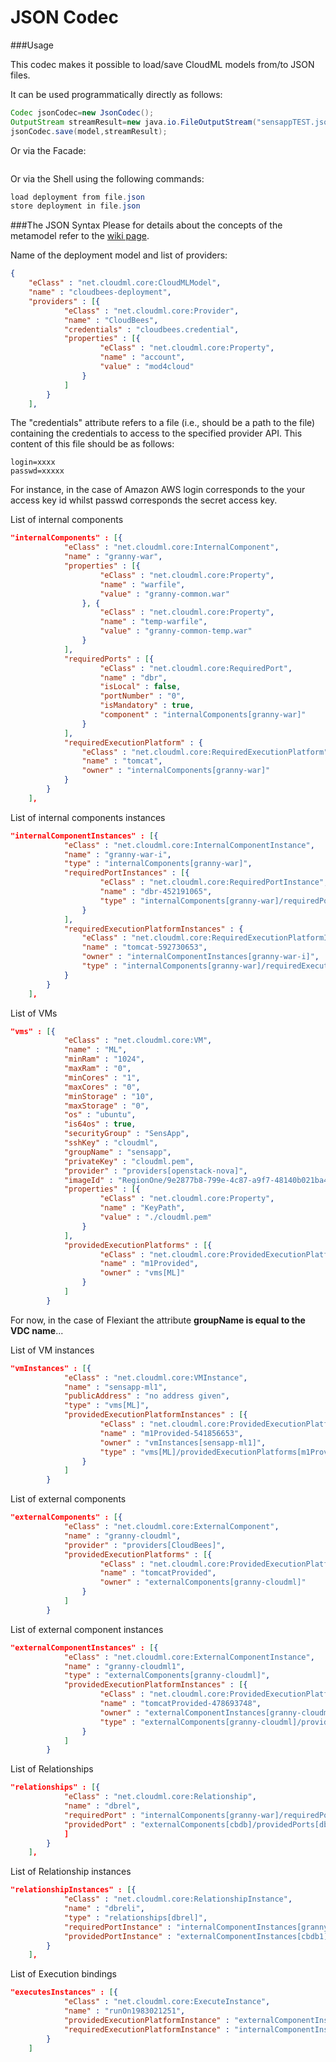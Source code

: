 JSON Codec
==========

###Usage

This codec makes it possible to load/save CloudML models from/to JSON files.

It can be used programmatically directly as follows:
```java
Codec jsonCodec=new JsonCodec();
OutputStream streamResult=new java.io.FileOutputStream("sensappTEST.json");
jsonCodec.save(model,streamResult);
```

Or via the Facade:
```java
```

Or via the Shell using the following commands:
```java
load deployment from file.json
store deployment in file.json
```


###The JSON Syntax
Please for details about the concepts of the metamodel refer to the [wiki page](https://github.com/SINTEF-9012/cloudml/wiki).

Name of the deployment model and list of providers:
```json
{
	"eClass" : "net.cloudml.core:CloudMLModel",
	"name" : "cloudbees-deployment",
	"providers" : [{
			"eClass" : "net.cloudml.core:Provider",
			"name" : "CloudBees",
			"credentials" : "cloudbees.credential",
			"properties" : [{
					"eClass" : "net.cloudml.core:Property",
					"name" : "account",
					"value" : "mod4cloud"
				}
			]
		}
	],
```

The "credentials" attribute refers to a file (i.e., should be a path to the file) containing the credentials to access to the specified provider API. This content of this file should be as follows:
```
login=xxxx
passwd=xxxxx
```

For instance, in the case of Amazon AWS login corresponds to the your access key id whilst passwd corresponds the secret access key.

List of internal components
```json
"internalComponents" : [{
			"eClass" : "net.cloudml.core:InternalComponent",
			"name" : "granny-war",
			"properties" : [{
					"eClass" : "net.cloudml.core:Property",
					"name" : "warfile",
					"value" : "granny-common.war"
				}, {
					"eClass" : "net.cloudml.core:Property",
					"name" : "temp-warfile",
					"value" : "granny-common-temp.war"
				}
			],
			"requiredPorts" : [{
					"eClass" : "net.cloudml.core:RequiredPort",
					"name" : "dbr",
					"isLocal" : false,
					"portNumber" : "0",
					"isMandatory" : true,
					"component" : "internalComponents[granny-war]"
				}
			],
			"requiredExecutionPlatform" : {
				"eClass" : "net.cloudml.core:RequiredExecutionPlatform",
				"name" : "tomcat",
				"owner" : "internalComponents[granny-war]"
			}
		}
	],
```

List of internal components instances
```json
"internalComponentInstances" : [{
			"eClass" : "net.cloudml.core:InternalComponentInstance",
			"name" : "granny-war-i",
			"type" : "internalComponents[granny-war]",
			"requiredPortInstances" : [{
					"eClass" : "net.cloudml.core:RequiredPortInstance",
					"name" : "dbr-452191065",
					"type" : "internalComponents[granny-war]/requiredPorts[dbr]"
				}
			],
			"requiredExecutionPlatformInstances" : {
				"eClass" : "net.cloudml.core:RequiredExecutionPlatformInstance",
				"name" : "tomcat-592730653",
				"owner" : "internalComponentInstances[granny-war-i]",
				"type" : "internalComponents[granny-war]/requiredExecutionPlatform[tomcat]"
			}
		}
	],
```

List of VMs
```json
"vms" : [{
			"eClass" : "net.cloudml.core:VM",
			"name" : "ML",
			"minRam" : "1024",
			"maxRam" : "0",
			"minCores" : "1",
			"maxCores" : "0",
			"minStorage" : "10",
			"maxStorage" : "0",
			"os" : "ubuntu",
			"is64os" : true,
			"securityGroup" : "SensApp",
			"sshKey" : "cloudml",
			"groupName" : "sensapp",
			"privateKey" : "cloudml.pem",
			"provider" : "providers[openstack-nova]",
			"imageId" : "RegionOne/9e2877b8-799e-4c87-a9f7-48140b021ba4",
			"properties" : [{
					"eClass" : "net.cloudml.core:Property",
					"name" : "KeyPath",
					"value" : "./cloudml.pem"
				}
			],
			"providedExecutionPlatforms" : [{
					"eClass" : "net.cloudml.core:ProvidedExecutionPlatform",
					"name" : "m1Provided",
					"owner" : "vms[ML]"
				}
			]
		}
```
For now, in the case of Flexiant the attribute **groupName is equal to the VDC name**...
		
List of VM instances
```json
"vmInstances" : [{
			"eClass" : "net.cloudml.core:VMInstance",
			"name" : "sensapp-ml1",
			"publicAddress" : "no address given",
			"type" : "vms[ML]",
			"providedExecutionPlatformInstances" : [{
					"eClass" : "net.cloudml.core:ProvidedExecutionPlatformInstance",
					"name" : "m1Provided-541856653",
					"owner" : "vmInstances[sensapp-ml1]",
					"type" : "vms[ML]/providedExecutionPlatforms[m1Provided]"
				}
			]
		}
```

List of external components
```json
"externalComponents" : [{
			"eClass" : "net.cloudml.core:ExternalComponent",
			"name" : "granny-cloudml",
			"provider" : "providers[CloudBees]",
			"providedExecutionPlatforms" : [{
					"eClass" : "net.cloudml.core:ProvidedExecutionPlatform",
					"name" : "tomcatProvided",
					"owner" : "externalComponents[granny-cloudml]"
				}
			]
		}
```

List of external component instances
```json
"externalComponentInstances" : [{
			"eClass" : "net.cloudml.core:ExternalComponentInstance",
			"name" : "granny-cloudml1",
			"type" : "externalComponents[granny-cloudml]",
			"providedExecutionPlatformInstances" : [{
					"eClass" : "net.cloudml.core:ProvidedExecutionPlatformInstance",
					"name" : "tomcatProvided-478693748",
					"owner" : "externalComponentInstances[granny-cloudml1]",
					"type" : "externalComponents[granny-cloudml]/providedExecutionPlatforms[tomcatProvided]"
				}
			]
		}
```

List of Relationships
```json
"relationships" : [{
			"eClass" : "net.cloudml.core:Relationship",
			"name" : "dbrel",
			"requiredPort" : "internalComponents[granny-war]/requiredPorts[dbr]",
			"providedPort" : "externalComponents[cbdb]/providedPorts[db]",
			]
		}
	],
```

List of Relationship instances
```json
"relationshipInstances" : [{
			"eClass" : "net.cloudml.core:RelationshipInstance",
			"name" : "dbreli",
			"type" : "relationships[dbrel]",
			"requiredPortInstance" : "internalComponentInstances[granny-war-i]/requiredPortInstances[dbr-452191065]",
			"providedPortInstance" : "externalComponentInstances[cbdb1]/providedPortInstances[db-803038999]"
		}
	],
```

List of Execution bindings
```json
"executesInstances" : [{
			"eClass" : "net.cloudml.core:ExecuteInstance",
			"name" : "runOn1983021251",
			"providedExecutionPlatformInstance" : "externalComponentInstances[granny-cloudml1]/providedExecutionPlatformInstances[tomcatProvided-478693748]",
			"requiredExecutionPlatformInstance" : "internalComponentInstances[granny-war-i]/requiredExecutionPlatformInstances[tomcat-592730653]"
		}
	]
```
